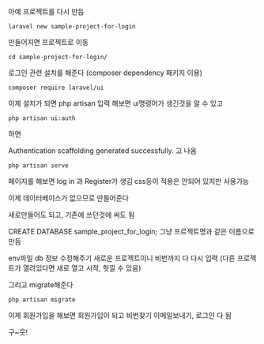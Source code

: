아예 프로젝트를 다시 만듬
```
laravel new sample-project-for-login
```
만들어지면 프로젝트로 이동
```
cd sample-project-for-login/
```

로그인 관련 설치를 해준다 (composer dependency 패키지 이용)

```
composer require laravel/ui
```

이제 설치가 되면
php artisan 입력 해보면
ui명령어가 생긴것을 알 수 있고

```
php artisan ui:auth
```
하면 

Authentication scaffolding generated successfully.
고 나옴

```
php artisan serve
```

페이지를 해보면 log in 과 Register가 생김
css등이 적용은 안되어 있지만 사용가능

이제 데이터베이스가 없으므로 
만들어준다

새로만들어도 되고, 기존에 쓰던것에 써도 됨

CREATE DATABASE sample_project_for_login;
그냥 프르젝트명과 같은 이름으로 만듬

env파일 db 정보 수정해주기
새로운 프로젝트이니 비번까지 다 다시 입력
(다른 프로젝트가 열려있다면 새로 열고 시작, 헛낄 수 있음)

그리고 migrate해준다
```
php artisan migrate
```

이제 회원가입을 해보면
회원가입이 되고
비번찾기 이메일보내기, 로그인 다 됨

구~웃!




